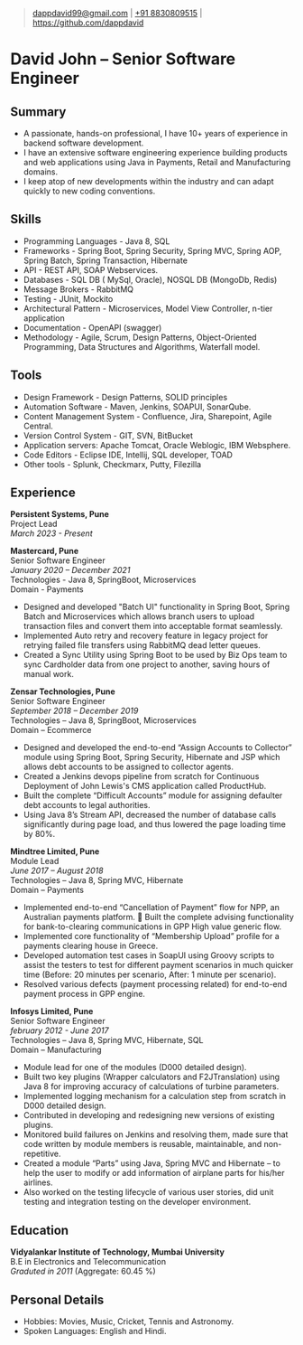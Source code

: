 > [dappdavid99@gmail.com](mailto:dappdavid99@gmail.com) | 
[+91 8830809515](tel:+918830809515) | https://github.com/dappdavid

# David John  &ndash; Senior Software Engineer

## Summary

- A passionate, hands-on professional, I have 10+ years of experience in backend software development. 
- I have an extensive software engineering experience building products and web applications using Java in Payments, Retail and Manufacturing domains. 
- I keep atop of new developments within the industry and can adapt quickly to new coding conventions.

## Skills

- Programming Languages -  Java 8, SQL
- Frameworks - Spring Boot, Spring Security, Spring MVC, Spring AOP, Spring Batch, Spring Transaction, Hibernate
- API - REST API, SOAP Webservices.
- Databases - SQL DB ( MySql, Oracle), NOSQL DB (MongoDb, Redis)
- Message Brokers - RabbitMQ
- Testing - JUnit, Mockito
- Architectural Pattern - Microservices, Model View Controller, n-tier application
- Documentation - OpenAPI (swagger)
- Methodology - Agile, Scrum, Design Patterns, Object-Oriented Programming, Data Structures and Algorithms, Waterfall model.

## Tools

- Design Framework -  Design Patterns, SOLID principles
- Automation Software - Maven, Jenkins, SOAPUI, SonarQube.
- Content Management System - Confluence, Jira, Sharepoint, Agile Central.
- Version Control System - GIT, SVN, BitBucket
- Application servers: Apache Tomcat, Oracle Weblogic, IBM Websphere.
- Code Editors - Eclipse IDE, Intellij, SQL developer, TOAD
- Other tools - Splunk, Checkmarx, Putty, Filezilla

## Experience

**Persistent Systems, Pune**  
Project Lead  
*March 2023 - Present*  

**Mastercard, Pune**  
Senior Software Engineer  
*January 2020 &ndash; December 2021*  
Technologies - Java 8, SpringBoot, Microservices  
Domain - Payments   

- Designed and developed "Batch UI" functionality in Spring Boot, Spring Batch and Microservices which allows branch users to upload transaction files and convert them into acceptable format seamlessly.
- Implemented Auto retry and recovery feature in legacy project for retrying failed file transfers using RabbitMQ dead letter queues.
- Created a Sync Utility using Spring Boot to be used by Biz Ops team to sync Cardholder data from one project to another, saving hours of manual work.

**Zensar Technologies, Pune**  
Senior Software Engineer  
*September 2018 &ndash; December 2019*  
Technologies &ndash; Java 8, SpringBoot, Microservices  
Domain &ndash; Ecommerce  

- Designed and developed the end-to-end “Assign Accounts to Collector” module using Spring Boot, Spring Security, Hibernate and JSP which allows debt accounts to be assigned to collector agents.
- Created a Jenkins devops pipeline from scratch for Continuous Deployment of John Lewis's CMS application called ProductHub.
- Built the complete “Difficult Accounts” module for assigning defaulter debt accounts to legal authorities.
- Using Java 8’s Stream API, decreased the number of database calls significantly during page load, and thus lowered the page loading time by 80%.

**Mindtree Limited, Pune**  
Module Lead  
*June 2017 &ndash; August 2018*  
Technologies &ndash; Java 8, Spring MVC, Hibernate  
Domain &ndash; Payments   

- Implemented end-to-end “Cancellation of Payment” flow for NPP, an Australian payments platform.
 Built the complete advising functionality for bank-to-clearing communications in GPP High value generic flow.
- Implemented core functionality of “Membership Upload” profile for a payments clearing house in Greece.
- Developed automation test cases in SoapUI using Groovy scripts to assist the testers to test for different payment scenarios in much quicker time (Before: 20 minutes per scenario, After: 1 minute per scenario).
- Resolved various defects (payment processing related) for end-to-end payment process in GPP engine.

**Infosys Limited, Pune**  
Senior Software Engineer  
*february 2012 - June 2017*  
Technologies &ndash; Java 8, Spring MVC, Hibernate, SQL  
Domain &ndash; Manufacturing  

- Module lead for one of the modules (D000 detailed design).
- Built two key plugins (Wrapper calculators and F2JTranslation) using Java 8 for improving accuracy of calculations of turbine parameters.
- Implemented logging mechanism for a calculation step from scratch in D000 detailed design.
- Contributed in developing and redesigning new versions of existing plugins.
- Monitored build failures on Jenkins and resolving them, made sure that code written by module members is reusable, maintainable, and non-repetitive.
- Created a module “Parts” using Java, Spring MVC and Hibernate – to help the user to modify or add information of airplane parts for his/her airlines.
- Also worked on the testing lifecycle of various user stories, did unit testing and integration testing on the developer environment.

## Education

**Vidyalankar Institute of Technology, Mumbai University**  
B.E in Electronics and Telecommunication  
*Graduted in 2011* (Aggregate: 60.45 %) 

## Personal Details

- Hobbies: Movies, Music, Cricket, Tennis and Astronomy.
- Spoken Languages: English and Hindi.
